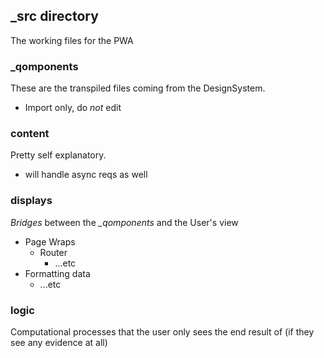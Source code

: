 ## _src directory

The working files for the PWA

### \_qomponents
These are the transpiled files coming from the DesignSystem.
- Import only, do _not_ edit

### content
Pretty self explanatory.
- will handle async reqs as well

### displays
_Bridges_ between the _\_qomponents_ and the User's view
- Page Wraps
  - Router
    - ...etc
- Formatting data
  - ...etc

### logic
Computational processes that the user only sees the end result of (if they see any evidence at all)
